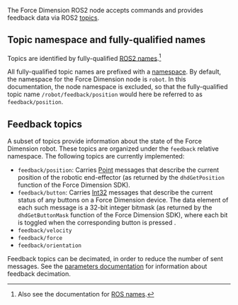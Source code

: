 
<!-- License

Copyright 2022 Neuromechatronics Lab, Carnegie Mellon University

Created by: a. whit. (nml@whit.contact)

This Source Code Form is subject to the terms of the Mozilla Public
License, v. 2.0. If a copy of the MPL was not distributed with this
file, You can obtain one at https://mozilla.org/MPL/2.0/.
-->

The Force Dimension ROS2 node accepts commands and provides feedback data via 
ROS2 [topics][ros_topics].

## Topic namespace and fully-qualified names

Topics are identified by fully-qualified 
[ROS2 names][ros2_name_constraints].[^ros_names]

[^ros_names]: Also see the documentation for [ROS names][ros_names].

All fully-qualified topic names are prefixed with a 
[namespace](doc/markdown/namespace.md). By default, the namespace for the 
Force Dimension node is ``robot``. In this documentation, the node namespace is 
excluded, so that the fully-qualified topic name ``/robot/feedback/position`` 
would here be referred to as ``feedback/position``.

## Feedback topics

A subset of topics provide information about the state of the Force Dimension 
robot. These topics are organized under the ``feedback`` relative namespace. 
The following topics are currently implemented:

* ``feedback/position``: Carries [Point][geometry_msgs_point] messages that 
  describe the current position of the robotic end-effector (as returned by the 
  ``dhdGetPosition`` function of the Force Dimension SDK).
* ``feedback/button``: Carries [Int32][example_interfaces_int32] messages that 
  describe the current status of any buttons on a Force Dimension device. The 
  data element of each such message is a 32-bit integer bitmask (as returned by the ``dhdGetButtonMask`` function of the Force Dimension SDK), where each bit is 
  toggled when the corresponding button is pressed .
* ``feedback/velocity``
* ``feedback/force``
* ``feedback/orientation``
  
Feedback topics can be decimated, in order to reduce the number of sent 
messages. See the [parameters documentation](doc/markdown/parameters.md) for 
information about feedback decimation.






[example_interfaces_int32]: https://docs.ros2.org/latest/api/example_interfaces/msg/Int32.html

[geometry_msgs_point]: http://docs.ros.org/en/latest/api/geometry_msgs/html/msg/Point.html

[ros_topics]: https://docs.ros.org/en/humble/Tutorials/Topics/Understanding-ROS2-Topics.html

[ros2_name_constraints]: http://design.ros2.org/articles/topic_and_service_names.html#ros-2-topic-and-service-name-constraints

[ros_names]: http://wiki.ros.org/Names

